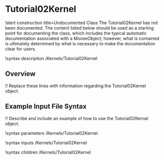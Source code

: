 # Tutorial02Kernel

!alert construction title=Undocumented Class
The Tutorial02Kernel has not been documented. The content listed below should be used as a starting point for
documenting the class, which includes the typical automatic documentation associated with a
MooseObject; however, what is contained is ultimately determined by what is necessary to make the
documentation clear for users.

!syntax description /Kernels/Tutorial02Kernel

## Overview

!! Replace these lines with information regarding the Tutorial02Kernel object.

## Example Input File Syntax

!! Describe and include an example of how to use the Tutorial02Kernel object.

!syntax parameters /Kernels/Tutorial02Kernel

!syntax inputs /Kernels/Tutorial02Kernel

!syntax children /Kernels/Tutorial02Kernel
